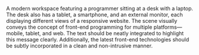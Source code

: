 A modern workspace featuring a programmer sitting at a desk with a laptop. The desk also has a tablet, a smartphone, and an external monitor, each displaying different views of a responsive website. The scene visually conveys the concept of front-end programming for multiple platforms—mobile, tablet, and web. The text should be neatly integrated to highlight this message clearly. Additionally, the latest front-end technologies should be subtly incorporated in a clean and non-intrusive manner. 
